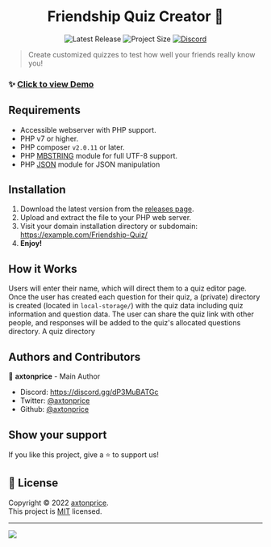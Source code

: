 <h1 align="center">Friendship Quiz Creator 👋</h1>

<p align="center">
  <img alt="Latest Release" src="https://img.shields.io/github/v/tag/axtonprice-dev/friendship-quiz?include_prereleases&label=latest%20release&sort=semver" />
  <img alt="Project Size" src="https://img.shields.io/github/languages/code-size/axtonprice-dev/friendship-quiz?label=download%20size" />
  <a href="https://axtonprice.com?discord" target="_blank">
    <img alt="Discord" src="https://discord.com/api/guilds/826239258590969897/widget.png?style=shield" />
  </a>
</p>

> Create customized quizzes to test how well your friends really know you!

### ✨ <a href="https://friendship-quiz.axtonprice.com" target="_blank">Click to view Demo</a>

## Requirements

- Accessible webserver with PHP support.
- PHP v7 or higher.
- PHP composer `v2.0.11` or later.
- PHP [MBSTRING](http://php.net/manual/en/book.mbstring.php) module for full UTF-8 support.
- PHP [JSON](http://php.net/manual/en/book.json.php) module for JSON manipulation

## Installation

1. Download the latest version from the <a href="https://github.com/axtonprice-dev/Friendship-Quiz/releases">releases page</a>. 
2. Upload and extract the file to your PHP web server. 
3. Visit your domain installation directory or subdomain: https://example.com/Friendship-Quiz/
4. **Enjoy!**

## How it Works

Users will enter their name, which will direct them to a quiz editor page. Once the user has created each question for their quiz, a (private) directory is created (located in `local-storage/`) with the quiz data including quiz information and question data. The user can share the quiz link with other people, and responses will be added to the quiz's allocated questions directory. A quiz directory 
  
## Authors and Contributors

👤 **axtonprice** - Main Author

* Discord: https://discord.gg/dP3MuBATGc
* Twitter: [@axtonprice](https://twitter.com/axtonprice)
* Github: [@axtonprice](https://github.com/axtonprice)

## Show your support

If you like this project, give a ⭐️ to support us!

## 📝 License

Copyright © 2022 [axtonprice](https://github.com/axtonprice).<br />
This project is [MIT](https://github.com/axtonprice-dev/Friendship-Quiz/blob/main/LICENSE) licensed.

<hr>

<a href="https://discord.gg/dP3MuBATGc"><img src="https://discord.com/api/guilds/826239258590969897/widget.png?style=banner3"/></a>
